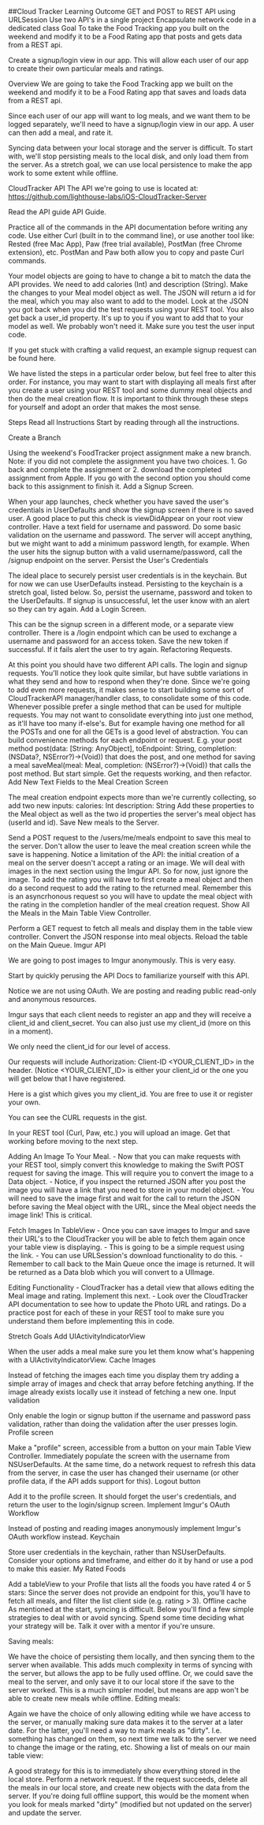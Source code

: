 ##Cloud Tracker
Learning Outcome
GET and POST to REST API using URLSession
Use two API's in a single project
Encapsulate network code in a dedicated class
Goal
To take the Food Tracking app you built on the weekend and modify it to be a Food Rating app that posts and gets data from a REST api.

Create a signup/login view in our app. This will allow each user of our app to create their own particular meals and ratings.

Overview
We are going to take the Food Tracking app we built on the weekend and modify it to be a Food Rating app that saves and loads data from a REST api.

Since each user of our app will want to log meals, and we want them to be logged separately, we'll need to have a signup/login view in our app. A user can then add a meal, and rate it.

Syncing data between your local storage and the server is difficult. To start with, we'll stop persisting meals to the local disk, and only load them from the server. As a stretch goal, we can use local persistence to make the app work to some extent while offline.

CloudTracker API
The API we're going to use is located at: https://github.com/lighthouse-labs/iOS-CloudTracker-Server

Read the API guide API Guide.

Practice all of the commands in the API documentation before writing any code. Use either Curl (built in to the command line), or use another tool like: Rested (free Mac App), Paw (free trial available), PostMan (free Chrome extension), etc. PostMan and Paw both allow you to copy and paste Curl commands.

Your model objects are going to have to change a bit to match the data the API provides. We need to add calories (Int) and description (String). Make the changes to your Meal model object as well. The JSON will return a id for the meal, which you may also want to add to the model. Look at the JSON you got back when you did the test requests using your REST tool. You also get back a user_id property. It's up to you if you want to add that to your model as well. We probably won't need it. Make sure you test the user input code.

If you get stuck with crafting a valid request, an example signup request can be found here.

We have listed the steps in a particular order below, but feel free to alter this order. For instance, you may want to start with displaying all meals first after you create a user using your REST tool and some dummy meal objects and then do the meal creation flow. It is important to think through these steps for yourself and adopt an order that makes the most sense.

Steps
Read all Instructions Start by reading through all the instructions.

Create a Branch

Using the weekend's FoodTracker project assignment make a new branch.
Note: if you did not complete the assignment you have two choices. 1. Go back and complete the assignment or 2. download the completed assignment from Apple. If you go with the second option you should come back to this assignment to finish it.
Add a Signup Screen.

When your app launches, check whether you have saved the user's credentials in UserDefaults and show the signup screen if there is no saved user. A good place to put this check is viewDidAppear on your root view controller.
Have a text field for username and password.
Do some basic validation on the username and password. The server will accept anything, but we might want to add a minimum password length, for example.
When the user hits the signup button with a valid username/password, call the /signup endpoint on the server.
Persist the User's Credentials

The ideal place to securely persist user credentials is in the keychain. But for now we can use UserDefaults instead. Persisting to the keychain is a stretch goal, listed below.
So, persist the username, password and token to the UserDefaults.
If signup is unsuccessful, let the user know with an alert so they can try again.
Add a Login Screen.

This can be the signup screen in a different mode, or a separate view controller.
There is a /login endpoint which can be used to exchange a username and password for an access token.
Save the new token if successful. If it fails alert the user to try again.
Refactoring Requests.

At this point you should have two different API calls. The login and signup requests. You'll notice they look quite similar, but have subtle variations in what they send and how to respond when they're done.
Since we're going to add even more requests, it makes sense to start building some sort of CloudTrackerAPI manager/handler class, to consolidate some of this code.
Whenever possible prefer a single method that can be used for multiple requests. You may not want to consolidate everything into just one method, as it'll have too many if-else's. But for example having one method for all the POSTs and one for all the GETs is a good level of abstraction.
You can build convenience methods for each endpoint or request. E.g. your post method post(data: [String: AnyObject], toEndpoint: String, completion: (NSData?, NSError?)->(Void)) that does the post, and one method for saving a meal saveMeal(meal: Meal, completion: (NSError?)->(Void)) that calls the post method. But start simple. Get the requests working, and then refactor.
Add New Text Fields to the Meal Creation Screen

The meal creation endpoint expects more than we're currently collecting, so add two new inputs:
calories: Int
description: String
Add these properties to the Meal object as well as the two id properties the server's meal object has (userId and id).
Save New meals to the Server.

Send a POST request to the /users/me/meals endpoint to save this meal to the server.
Don't allow the user to leave the meal creation screen while the save is happening.
Notice a limitation of the API: the initial creation of a meal on the server doesn't accept a rating or an image.
We will deal with images in the next section using the Imgur API. So for now, just ignore the image.
To add the rating you will have to first create a meal object and then do a second request to add the rating to the returned meal. Remember this is an asyncrhonous request so you will have to update the meal object with the rating in the completion handler of the meal creation request.
Show All the Meals in the Main Table View Controller.

Perform a GET request to fetch all meals and display them in the table view controller.
Convert the JSON response into meal objects.
Reload the table on the Main Queue.
Imgur API

We are going to post images to Imgur anonymously. This is very easy.

Start by quickly perusing the API Docs to familiarize yourself with this API.

Notice we are not using OAuth. We are posting and reading public read-only and anonymous resources.

Imgur says that each client needs to register an app and they will receive a client_id and client_secret. You can also just use my client_id (more on this in a moment).

We only need the client_id for our level of access.

Our requests will include Authorization: Client-ID <YOUR_CLIENT_ID> in the header. (Notice <YOUR_CLIENT_ID> is either your client_id or the one you will get below that I have registered.

Here is a gist which gives you my client_id. You are free to use it or register your own.

You can see the CURL requests in the gist.

In your REST tool (Curl, Paw, etc.) you will upload an image. Get that working before moving to the next step.

Adding An Image To Your Meal. - Now that you can make requests with your REST tool, simply convert this knowledge to making the Swift POST request for saving the image. This will require you to convert the image to a Data object. - Notice, if you inspect the returned JSON after you post the image you will have a link that you need to store in your model object. - You will need to save the image first and wait for the call to return the JSON before saving the Meal object with the URL, since the Meal object needs the image link! This is critical.

Fetch Images In TableView - Once you can save images to Imgur and save their URL's to the CloudTracker you will be able to fetch them again once your table view is displaying. - This is going to be a simple request using the link. - You can use URLSession's download functionality to do this. - Remember to call back to the Main Queue once the image is returned. It will be returned as a Data blob which you will convert to a UIImage.

Editing Functionality - CloudTracker has a detail view that allows editing the Meal image and rating. Implement this next. - Look over the CloudTracker API documentation to see how to update the Photo URL and ratings. Do a practice post for each of these in your REST tool to make sure you understand them before implementing this in code.

Stretch Goals
Add UIActivityIndicatorView

When the user adds a meal make sure you let them know what's happening with a UIActivityIndicatorView.
Cache Images

Instead of fetching the images each time you display them try adding a simple array of images and check that array before fetching anything. If the image already exists locally use it instead of fetching a new one.
Input validation

Only enable the login or signup button if the username and password pass validation, rather than doing the validation after the user presses login.
Profile screen

Make a "profile" screen, accessible from a button on your main Table View Controller.
Immediately populate the screen with the username from NSUserDefaults.
At the same time, do a network request to refresh this data from the server, in case the user has changed their username (or other profile data, if the API adds support for this).
Logout button

Add it to the profile screen.
It should forget the user's credentials, and return the user to the login/signup screen.
Implement Imgur's OAuth Workflow

Instead of posting and reading images anonymously implement Imgur's OAuth workflow instead.
Keychain

Store user credentials in the keychain, rather than NSUserDefaults.
Consider your options and timeframe, and either do it by hand or use a pod to make this easier.
My Rated Foods

Add a tableView to your Profile that lists all the foods you have rated 4 or 5 stars:
Since the server does not provide an endpoint for this, you'll have to fetch all meals, and filter the list client side (e.g. rating > 3).
Offline cache
As mentioned at the start, syncing is difficult. Below you'll find a few simple strategies to deal with or avoid syncing. Spend some time deciding what your strategy will be. Talk it over with a mentor if you're unsure.

Saving meals:

We have the choice of persisting them locally, and then syncing them to the server when available. This adds much complexity in terms of syncing with the server, but allows the app to be fully used offline.
Or, we could save the meal to the server, and only save it to our local store if the save to the server worked. This is a much simpler model, but means are app won't be able to create new meals while offline.
Editing meals:

Again we have the choice of only allowing editing while we have access to the server, or manually making sure data makes it to the server at a later date.
For the latter, you'll need a way to mark meals as "dirty". I.e. something has changed on them, so next time we talk to the server we need to change the image or the rating, etc.
Showing a list of meals on our main table view:

A good strategy for this is to immediately show everything stored in the local store. Perform a network request. If the request succeeds, delete all the meals in our local store, and create new objects with the data from the server.
If you're doing full offline support, this would be the moment when you look for meals marked "dirty" (modified but not updated on the server) and update the server.
